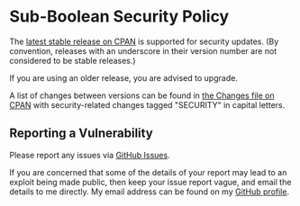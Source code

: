 # Sub-Boolean Security Policy

The [latest stable release on CPAN](https://metacpan.org/release/Sub-Boolean)
is supported for security updates. (By convention, releases with an underscore
in their version number are not considered to be stable releases.)

If you are using an older release, you are advised to upgrade.

A list of changes between versions can be found in
[the Changes file on CPAN](https://metacpan.org/changes/distribution/Sub-Boolean)
with security-related changes tagged "SECURITY" in capital letters.

## Reporting a Vulnerability

Please report any issues via [GitHub Issues](https://github.com/tobyink/p5-sub-boolean/issues).

If you are concerned that some of the details of your report may lead to an
exploit being made public, then keep your issue report vague, and email the
details to me directly. My email address can be found on my
[GitHub profile](https://github.com/tobyink).
